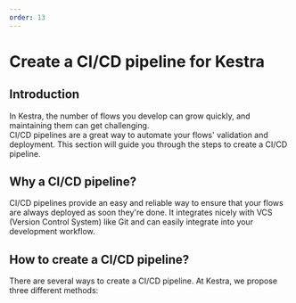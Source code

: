 ```yaml
---
order: 13
---
```


# Create a CI/CD pipeline for Kestra

## Introduction

In Kestra, the number of flows you develop can grow quickly, and maintaining them can get challenging.	
CI/CD pipelines are a great way to automate your flows' validation and deployment.
This section will guide you through the steps to create a CI/CD pipeline.

## Why a CI/CD pipeline?

CI/CD pipelines provide an easy and reliable way to ensure that your flows are always deployed as soon they're done.
It integrates nicely with VCS (Version Control System) like Git and can easily integrate into your development workflow.

## How to create a CI/CD pipeline?

There are several ways to create a CI/CD pipeline. At Kestra, we propose three different methods:

<ChildTableOfContents :max="1" />